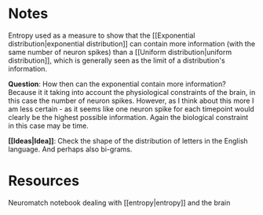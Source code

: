 


# Notes
Entropy used as a measure to show that the [[Exponential distribution|exponential distribution]] can contain more information (with the same number of neuron spikes) than a [[Uniform distribution|uniform distribution]], which is generally seen as the limit of a distribution's information. 

**Question**: How then can the exponential contain more information? Because it it taking into account the physiological constraints of the brain, in this case the number of neuron spikes. However, as I think about this more I am less certain - as it seems like one neuron spike for each timepoint would clearly be the highest possible information. Again the biological constraint in this case may be time.

**[[Ideas|Idea]]**: Check the shape of the distribution of letters in the English language. And perhaps also bi-grams.

# Resources
Neuromatch notebook dealing with [[entropy|entropy]] and the brain